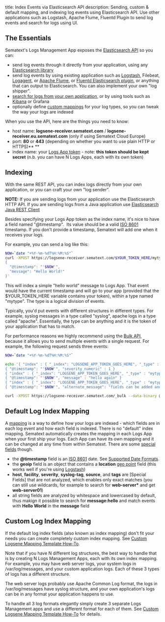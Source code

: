 title: Index Events via Elasticsearch API
description: Sending, custom & default mapping, and indexing log events using Elasticsearch API. Use other applications such as Logstash, Apache Flume, Fluentd Plugin to send log events and search for logs using UI.

## The Essentials

Sematext's Logs Management App exposes the [Elasticsearch API](http://www.elasticsearch.org/guide/reference/api/) so you can:

  - send log events through it directly from your application, using
    any [Elasticsearch library](http://www.elasticsearch.org/guide/en/elasticsearch/client/community/current/clients.html)
  - send log events by using existing application such as
    [Logstash](logstash), Filebeat, [Logagent](/docs/logagent), or [Apache Flume](http://flume.apache.org/), or [Fluentd Elasticsearch plugin](https://github.com/uken/fluent-plugin-elasticsearch), or anything that can output to Elasticsearch. You can also implement your own "log shipper".
  - [search for logs from your own application](search-through-the-elasticsearch-api), or by using tools such as [Kibana](faq/#can-i-run-kibana-4-locally-and-point-it-to-logsene) or Grafana
  - optionally define [custom mappings](http://www.elasticsearch.org/guide/reference/mapping/) for
    your log types, so you can tweak the way your logs are indexed

When you use the API, here are the things you need to know:

  - host name: **logsene-receiver.sematext.com** / **logsene-receiver.eu.sematext.com** (only if using Sematext Cloud Europe)
  - port: **80** or **443** (depending on whether you want to use plain HTTP or HTTPS)**
    **
  - index name: your [Logs App token](https://apps.sematext.com/ui/logs) -
    note: **this token should be kept secret** (n.b. you can have N Logs Apps, each with its own token)

## Indexing

With the same REST API, you can index logs directly from your own
application, or you can craft your own "log sender".

**NOTE:**
If you are sending logs from your application use the Elasticsearch HTTP
API. If you are sending logs from a Java application use [Elasticsearch Java REST Client](https://www.elastic.co/guide/en/elasticsearch/client/java-rest/current/index.html)

Besides specifying your Logs App token as the index name, it's nice
to have a field named "@timestamp".  Its value should be a valid
[ISO 8601](http://en.wikipedia.org/wiki/ISO_8601) timestamp.  If you don't provide a
timestamp, Sematext will add one when it receives your logs.

For example, you can send a log like this:

``` bash
NOW=`date "+%Y-%m-%dT%H:%M:%S"`
curl -XPOST https://logsene-receiver.sematext.com/$YOUR_TOKEN_HERE/mytype/ -d '
{
  "@timestamp": "'$NOW'",
  "message": "Hello World!"
}'
```

This will index a simple "hello world" message to Logs App. That event
would have the current timestamp and will go to your app
(provided that the $YOUR\_TOKEN\_HERE variable contains your token),
within a type named "mytype". The type is a logical division of events.

Typically, you'd put events with different structures in different
types. For example, syslog messages in a type called "syslog", apache
logs in a type called "apache". Essentially, the type can be anything
and it is the token of your application that has to match.

For performance reasons we highly recommend using the [Bulk API](http://www.elasticsearch.org/guide/reference/api/bulk.html),
because it allows you to send multiple events with a single request. For
example, the following request sends three events:

``` bash
NOW=`date "+%Y-%m-%dT%H:%M:%S"`

echo '{ "index" : { "_index": "LOGSENE_APP_TOKEN_GOES_HERE", "_type" : "mytype" } }
{ "@timestamp": "'$NOW'", "severity_numeric" : 1 }
{ "index" : { "_index": "LOGSENE_APP_TOKEN_GOES_HERE", "_type" : "mytype" } }
{ "@timestamp": "'$NOW'", "message" : "hello again" }
{ "index" : { "_index": "LOGSENE_APP_TOKEN_GOES_HERE", "_type" : "mytype" } }
{ "@timestamp": "'$NOW'", "alternate_message": "fields can be added and removed at will" }' > req

curl -XPOST https://logsene-receiver.sematext.com/_bulk --data-binary @req; echo
```

## Default Log Index Mapping

A [mapping](https://www.elastic.co/guide/en/elasticsearch/reference/current/glossary.html#mapping)
is a way to define how your logs are indexed - which fields are in each log event and how each field is indexed. There is no "default" index mapping.  Sematext automatically creates the mapping in each Logs App when your first ship your logs.  Each App can have its own mapping and it can be changed at any time from within Sematext.  There are some [special fields](special-fields) though.

  - the **@timestamp** field is an
    [ISO 8601](http://en.wikipedia.org/wiki/ISO_8601) date.  See [Supported Date Formats](supported-date-formats).
  - the **geoip** field is an object that contains a **location** [geo point](https://www.elastic.co/guide/en/elasticsearch/reference/current/geo-point.html)
    field (this works well if you're using [Logstash](logstash))
  - **host**, **facility**, **severity**, **syslog-tag**, **source**, and **tags** are
    [Special Fields] that are not analyzed, which enables only exact matches (you can still use wildcards, for example
    to search for **web-server\*** and get **web-server01**)
  - all string fields are analyzed by whitespace and lowercased by
    default, thus makign it possible to search for **message:hello** and match events
    with **Hello World** in the **message** field

## Custom Log Index Mapping

If the default log index fields (also known as index mapping) don't fit
your needs you can create completely custom index mapping. See [Custom Logsene Mapping Template How-To](http://blog.sematext.com/2015/01/20/custom-elasticsearch-index-templates-in-logsene/).

Note that if you have N different log structures, the best way to
handle that is by creating N Logs Management Apps, each with its own index
mapping. For example, you may have web server logs, your system logs in
/var/log/messages, and your custom application logs. Each of these 3
types of logs has a different structure.

The web server logs probably use Apache Common Log format, the logs in /var/log/messages have syslog
structure, and your own application's logs can be in any format your
application happens to use.

To handle all 3 log formats elegantly simply create 3 separate Logs Management apps and use a different format for
each of them. See [Custom Logsene Mapping Template How-To](http://blog.sematext.com/2015/01/20/custom-elasticsearch-index-templates-in-logsene/) for details.
